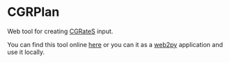 # CGRPlan
Web tool for creating [CGRateS][] input.

You can find this tool online [here][] or you can  it as a [web2py][] application and use it locally.

[CGRateS]: http://cgrates.org "CGRateS"

[here]: http://cgrplan.appspot.com

[web2py]: http://www.web2py.com


